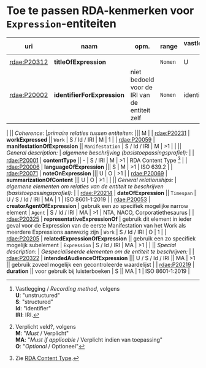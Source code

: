# Toe te passen RDA-kenmerken voor `Expression`-entiteiten



| uri | naam | opm. | range | vastlegging [^1] | verpl.? [^2] | max. | waarde |
| --- | --- | --- | --- | --- | --- | --- | --- |
|||||||||
| [rdae:P20312](http://rdaregistry.info/Elements/e/P20312) | **titleOfExpression** || `Nomen` | U | MA | 1 |
| [rdae:P20002](http://rdaregistry.info/Elements/e/P20002) | **identifierForExpression** | niet bedoeld voor de IRI van de entiteit zelf | `Nomen`	| identifier/iri	| MA | >1 ||
|
|| *Coherence*:	|*primaire relaties tussen entiteiten:* ||| M |
| [rdae:P20231](http://rdaregistry.info/Elements/e/P20231) | **workExpressed** || `Work` | S / Id / IRI | M | 1 |
| [rdae:P20059](http://rdaregistry.info/Elements/2/P20059) | **manifestationOfExpression** || `Manifestation` | S / Id / IRI | M | >1 |
|
||	*General description:*	| *algemene beschrijving (basistoepassingsprofiel):* |
| [rdae:P20001](http://rdaregistry.info/Elements/e/P20001) | **contentType** || - | S / IRI | M | >1 | RDA Content Type [^3] |
| [rdae:P20006](http://rdaregistry.info/Elements/e/P20006) | **languageOfExpression** ||| S | M | >1 | ISO 639.2 |
| [rdae:P20071](http://rdaregistry.info/Elements/e/P20071) | **noteOnExpression** ||| U | O | >1 |
| [rdae:P20069](http://rdaregistry.info/Elements/e/P20069) | **summarizationOfContent** ||| U | O | >1 |
|
||	*General relationships:* | *algemene elementen om relaties van de entiteit te beschrijven (basistoepassingsprofiel):* |
| [rdae:P20214](http://rdaregistry.info/Elements/e/P20214) | **dateOfExpression** || `Timespan` | U / S / Id / IRI | MA | 1 | ISO 8601-1:2019 |
| [rdae:P20053](http://rdaregistry.info/Elements/e/P20053) | **creatorAgentOfExpression** | gebruik een zo specifiek mogelijke narrow element | `Agent` | S / Id / IRI | MA | >1 | NTA, NACO, Corporatiethesaurus |
| [rdae:P20325](http://rdaregistry.info/Elements/e/P20325) | **representativeExpressionOf** | gebruik dit element in ieder geval voor de Expression van de eerste Manifestation van het Work als meerdere Expressions aanwezig zijn | `Work` | S / Id / IRI | O | 1 |
| [rdae:P20205](http://rdaregistry.info/Elements/e/P20205) | **relatedExpressionOfExpression** || gebruik een zo specifiek mogelijk subelement | `Expression` | S / Id / IRI | MA | >1 |
|
||	*Special description:* | *Gespecialiseerde elementen om de entiteit te beschrijven:* |
| [rdae:P20322](http://rdaregistry.info/Elements/e/P20322) | **intendedAudienceOfExpression** ||| U / S / Id / IRI || MA | >1 || gebruik zoveel mogelijk een gecontroleerde waardelijst |
| [rdae:P20219](http://rdaregistry.info/Elements/e/P20219) | **duration** || voor gebruik bij luisterboeken | S || MA | 1 | ISO 8601-1:2019 |

[^1]: Vastlegging / *Recording method*, volgens <br>**U**: "unstructured"<br>**S**: "structured"<br>**Id**: "identifier" <br>**IRI**: IRI.
[^2]: Verplicht veld?, volgens <br>**M**: "*Must* / Verplicht"<br>**MA**: "*Must if applicable* / Verplicht indien van toepassing"<br>**O**: "*Optional* / Optioneel" 
[^3]: Zie [RDA Content Type](http://www.rdaregistry.info/termList/RDAContentType/?language=nl).
[^4]: Gebruik van subkenmerken met een specifiekere *range* helpt om in *records*-gebaseerde systemen de klasse van het object expliciet te maken. In een linked data-omgeving wordt juist aangeraden om zo algemeen mogelijke kenmerken te gebruiken én de RDF-entiteiten expliciet van een klasse te voorzien.